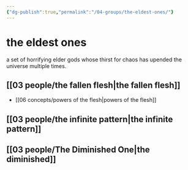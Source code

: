 ```yaml
---
{"dg-publish":true,"permalink":"/04-groups/the-eldest-ones/"}
---
```


# the eldest ones

a set of horrifying elder gods whose thirst for chaos has upended the universe multiple times.

## [[03 people/the fallen flesh\|the fallen flesh]]
- [[06 concepts/powers of the flesh\|powers of the flesh]]

## [[03 people/the infinite pattern\|the infinite pattern]]

## [[03 people/The Diminished One\|the diminished]]

